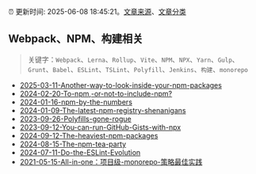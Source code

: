 :alarm_clock: 更新时间: 2025-06-08 18:45:21。[文章来源](/README.md)、[文章分类](/TAGS.md)

## Webpack、NPM、构建相关


> 关键字：`Webpack`、`Lerna`、`Rollup`、`Vite`、`NPM`、`NPX`、`Yarn`、`Gulp`、`Grunt`、`Babel`、`ESLint`、`TSLint`、`Polyfill`、`Jenkins`、`构建`、`monorepo`



- [2025-03-11-Another-way-to-look-inside-your-npm-packages](https://nodeweekly.com/issues/569) 
- [2024-02-20-To-npm,-or-not-to-include-npm?](https://nodeweekly.com/issues/521) 
- [2024-01-16-npm-by-the-numbers](https://nodeweekly.com/issues/517) 
- [2024-01-09-The-latest-npm-registry-shenanigans](https://nodeweekly.com/issues/516) 
- [2023-09-26-Polyfills-gone-rogue](https://nodeweekly.com/issues/503) 
- [2023-09-12-You-can-run-GitHub-Gists-with-npx](https://nodeweekly.com/issues/501) 
- [2024-09-12-The-heaviest-npm-packages](https://javascriptweekly.com/issues/704) 
- [2024-08-15-The-npm-tea-party](https://javascriptweekly.com/issues/700) 
- [2024-07-11-Do-the-ESLint-Evolution](https://javascriptweekly.com/issues/696) 
- [2021-05-15-All-in-one：项目级-monorepo-策略最佳实践](https://fed.taobao.org/blog/taofed/do71ct/uihagy) 
